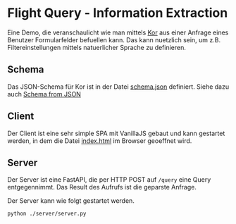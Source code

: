 # Flight Query - Information Extraction

Eine Demo, die veranschaulicht wie man mittels [Kor](https://eyurtsev.github.io/kor/index.html) aus einer Anfrage eines Benutzer Formularfelder befuellen kann. Das kann nuetzlich sein, um z.B. Filtereinstellungen mittels natuerlicher Sprache zu definieren.

## Schema

Das JSON-Schema für Kor ist in der Datei [schema.json](./server/schema.json) definiert. Siehe dazu auch [Schema from JSON](https://eyurtsev.github.io/kor/schema_from_json.html)

## Client

Der Client ist eine sehr simple SPA mit VanillaJS gebaut und kann gestartet werden, in dem die Datei [index.html](./client/workspace/index.html) im Browser geoeffnet wird.

## Server

Der Server ist eine FastAPI, die per HTTP POST auf `/query` eine Query entgegennimmt. Das Result des Aufrufs ist die geparste Anfrage.

Der Server kann wie folgt gestartet werden.

```bash
python ./server/server.py
```
